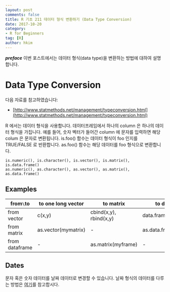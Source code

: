 ```yaml
---
layout: post  
comments: false  
title: R 기초 211 데이터 형식 변환하기 (Data Type Conversion)  
date: 2017-10-20  
category:
- R for Beginners
tag: [R]  
author: hkim  
---
```


***preface*** 이번 포스트에서는 데이터 형식(data type)을 변환하는 방법에 대하여 설명합니다.

# Data Type Conversion

다음 자료를 참고하였습니다:  
- [http://www.statmethods.net/management/typeconversion.html](http://www.statmethods.net/management/typeconversion.html)

R 에서는 데이터 형식을 사용합니다. 데이터프레임에서 하나의 column 은 하나의 데이터 형식을 가집니다. 예를 들어, 숫자 벡터가 들어간 column 에 문자를 입력하면 해당 colum 은 문자로 변환됩니다. is.foo() 함수는 데이터 형식이 foo 인지를 TRUE/FALSE 로 반환합니다. as.foo() 함수는 해당 데이터를 foo 형식으로 변환합니다.

```
is.numeric(), is.character(), is.vector(), is.matrix(), is.data.frame()
as.numeric(), as.character(), as.vector(), as.matrix(), as.data.frame()
```

## Examples

from`\`to      | to one long vector  | to matrix              | to data frame
---------------|---------------------|------------------------|----------------------
from vector    | c(x,y)              | cbind(x,y), rbind(x,y) | data.frame(x,y)
from matrix    | as.vector(mymatrix) | -                      | as.data.frame(mymatrix)   
from dataframe | -                   | as.matrix(myframe)     | -

## Dates

문자 혹은 숫자 데이터를 날짜 데이터로 변경할 수 있습니다. 날짜 형식의 데이터를 다루는 방법은 [여기](https://dr-hkim.github.io/R-110-Date-Values/)를 참고합시다.

